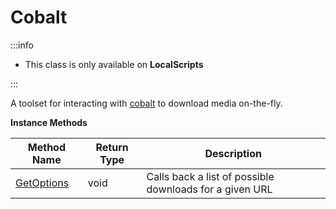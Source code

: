# Cobalt

:::info

+ This class is only available on **LocalScripts**

:::

A toolset for interacting with [cobalt](https://github.com/wukko/cobalt) to download media on-the-fly.

**Instance Methods**

Method Name | Return Type | Description
--- | --- | ---
[GetOptions](./getoptions.md) | void | Calls back a list of possible downloads for a given URL